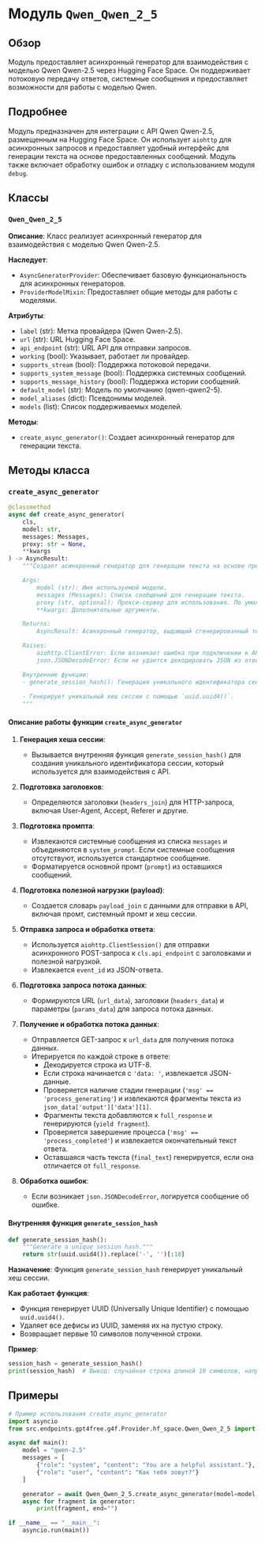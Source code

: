 # Модуль `Qwen_Qwen_2_5`

## Обзор

Модуль предоставляет асинхронный генератор для взаимодействия с моделью Qwen Qwen-2.5 через Hugging Face Space. Он поддерживает потоковую передачу ответов, системные сообщения и предоставляет возможности для работы с моделью Qwen.

## Подробнее

Модуль предназначен для интеграции с API Qwen Qwen-2.5, размещенным на Hugging Face Space. Он использует `aiohttp` для асинхронных запросов и предоставляет удобный интерфейс для генерации текста на основе предоставленных сообщений. Модуль также включает обработку ошибок и отладку с использованием модуля `debug`.

## Классы

### `Qwen_Qwen_2_5`

**Описание**: Класс реализует асинхронный генератор для взаимодействия с моделью Qwen Qwen-2.5.

**Наследует**:
- `AsyncGeneratorProvider`: Обеспечивает базовую функциональность для асинхронных генераторов.
- `ProviderModelMixin`: Предоставляет общие методы для работы с моделями.

**Атрибуты**:
- `label` (str): Метка провайдера (Qwen Qwen-2.5).
- `url` (str): URL Hugging Face Space.
- `api_endpoint` (str): URL API для отправки запросов.
- `working` (bool): Указывает, работает ли провайдер.
- `supports_stream` (bool): Поддержка потоковой передачи.
- `supports_system_message` (bool): Поддержка системных сообщений.
- `supports_message_history` (bool): Поддержка истории сообщений.
- `default_model` (str): Модель по умолчанию (qwen-qwen2-5).
- `model_aliases` (dict): Псевдонимы моделей.
- `models` (list): Список поддерживаемых моделей.

**Методы**:
- `create_async_generator()`: Создает асинхронный генератор для генерации текста.

## Методы класса

### `create_async_generator`

```python
@classmethod
async def create_async_generator(
    cls,
    model: str,
    messages: Messages,
    proxy: str = None,
    **kwargs
) -> AsyncResult:
    """Создает асинхронный генератор для генерации текста на основе предоставленных сообщений.

    Args:
        model (str): Имя используемой модели.
        messages (Messages): Список сообщений для генерации текста.
        proxy (str, optional): Прокси-сервер для использования. По умолчанию `None`.
        **kwargs: Дополнительные аргументы.

    Returns:
        AsyncResult: Асинхронный генератор, выдающий сгенерированный текст.

    Raises:
        aiohttp.ClientError: Если возникает ошибка при подключении к API.
        json.JSONDecodeError: Если не удается декодировать JSON из ответа API.

    Внутренние функции:
    - generate_session_hash(): Генерация уникального идентификатора сессии.
    
    - Генерирует уникальный хеш сессии с помощью `uuid.uuid4()`.
    """
```

#### Описание работы функции `create_async_generator`

1. **Генерация хеша сессии**:
   - Вызывается внутренняя функция `generate_session_hash()` для создания уникального идентификатора сессии, который используется для взаимодействия с API.

2. **Подготовка заголовков**:
   - Определяются заголовки (`headers_join`) для HTTP-запроса, включая User-Agent, Accept, Referer и другие.

3. **Подготовка промпта**:
   - Извлекаются системные сообщения из списка `messages` и объединяются в `system_prompt`. Если системные сообщения отсутствуют, используется стандартное сообщение.
   - Форматируется основной промт (`prompt`) из оставшихся сообщений.

4. **Подготовка полезной нагрузки (payload)**:
   - Создается словарь `payload_join` с данными для отправки в API, включая промт, системный промт и хеш сессии.

5. **Отправка запроса и обработка ответа**:
   - Используется `aiohttp.ClientSession()` для отправки асинхронного POST-запроса к `cls.api_endpoint` с заголовками и полезной нагрузкой.
   - Извлекается `event_id` из JSON-ответа.

6. **Подготовка запроса потока данных**:
   - Формируются URL (`url_data`), заголовки (`headers_data`) и параметры (`params_data`) для запроса потока данных.

7. **Получение и обработка потока данных**:
   - Отправляется GET-запрос к `url_data` для получения потока данных.
   - Итерируется по каждой строке в ответе:
     - Декодируется строка из UTF-8.
     - Если строка начинается с `'data: '`, извлекается JSON-данные.
     - Проверяется наличие стадии генерации (`'msg' == 'process_generating'`) и извлекаются фрагменты текста из `json_data['output']['data'][1]`.
     - Фрагменты текста добавляются к `full_response` и генерируются (`yield fragment`).
     - Проверяется завершение процесса (`'msg' == 'process_completed'`) и извлекается окончательный текст ответа.
     - Оставшаяся часть текста (`final_text`) генерируется, если она отличается от `full_response`.

8. **Обработка ошибок**:
   - Если возникает `json.JSONDecodeError`, логируется сообщение об ошибке.

#### Внутренняя функция `generate_session_hash`

```python
def generate_session_hash():
    """Generate a unique session hash."""
    return str(uuid.uuid4()).replace('-', '')[:10]
```

**Назначение**:
Функция `generate_session_hash` генерирует уникальный хеш сессии.

**Как работает функция**:
- Функция генерирует UUID (Universally Unique Identifier) с помощью `uuid.uuid4()`.
- Удаляет все дефисы из UUID, заменяя их на пустую строку.
- Возвращает первые 10 символов полученной строки.

**Пример**:

```python
session_hash = generate_session_hash()
print(session_hash)  # Вывод: случайная строка длиной 10 символов, например, "a1b2c3d4e5"
```

## Примеры

```python
# Пример использования create_async_generator
import asyncio
from src.endpoints.gpt4free.g4f.Provider.hf_space.Qwen_Qwen_2_5 import Qwen_Qwen_2_5

async def main():
    model = "qwen-2.5"
    messages = [
        {"role": "system", "content": "You are a helpful assistant."},
        {"role": "user", "content": "Как тебя зовут?"}
    ]

    generator = await Qwen_Qwen_2_5.create_async_generator(model=model, messages=messages)
    async for fragment in generator:
        print(fragment, end="")

if __name__ == "__main__":
    asyncio.run(main())